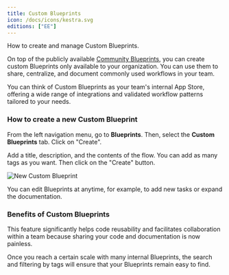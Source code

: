 ```yaml
---
title: Custom Blueprints
icon: /docs/icons/kestra.svg
editions: ["EE"]
---
```


How to create and manage Custom Blueprints.


On top of the publicly available [Community Blueprints](../05.concepts/07.blueprints.md), you can create custom Blueprints only available to your organization. You can use them to share, centralize, and document commonly used workflows in your team.

You can think of Custom Blueprints as your team's internal App Store, offering a wide range of integrations and validated workflow patterns tailored to your needs.

### How to create a new Custom Blueprint

From the left navigation menu, go to **Blueprints**. Then, select the **Custom Blueprints** tab. Click on "Create".

Add a title, description, and the contents of the flow. You can add as many tags as you want. Then click on the "Create" button.

![New Custom Blueprint](../../user-interface-guide/blueprint-org-2.png)

You can edit Blueprints at anytime, for example, to add new tasks or expand the documentation.

### Benefits of Custom Blueprints

This feature significantly helps code reusability and facilitates collaboration within a team because sharing your code and documentation is now painless.

Once you reach a certain scale with many internal Blueprints, the search and filtering by tags will ensure that your Blueprints remain easy to find.
